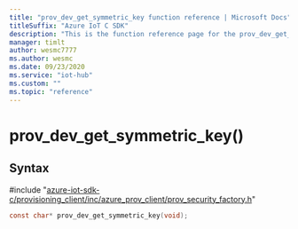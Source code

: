 ```yaml
---                             
title: "prov_dev_get_symmetric_key function reference | Microsoft Docs" 
titleSuffix: "Azure IoT C SDK"            
description: "This is the function reference page for the prov_dev_get_symmetric_key() function in the Azure IoT C SDK. This SDK is used with Azure IoT Hub and Azure IoT Hub Device Provisioning Service"            
manager: timlt                 
author: wesmc7777              
ms.author: wesmc               
ms.date: 09/23/2020                    
ms.service: "iot-hub"             
ms.custom: ""                
ms.topic: "reference"        
---                            
```


# prov_dev_get_symmetric_key()

## Syntax

\#include "[azure-iot-sdk-c/provisioning_client/inc/azure_prov_client/prov_security_factory.h](../prov-security-factory-h.md)"  
```C
const char* prov_dev_get_symmetric_key(void);
```

